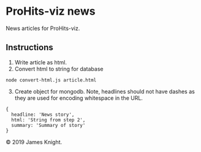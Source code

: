 # ProHits-viz news

News articles for ProHits-viz.

## Instructions

1. Write article as html.
2. Convert html to string for database

`node convert-html.js article.html`

3. Create object for mongodb. Note, headlines should not have dashes as they
are used for encoding whitespace in the URL.

```
{
  headline: 'News story',
  html: 'String from step 2',
  summary: 'Summary of story'
}
```

© 2019 James Knight.